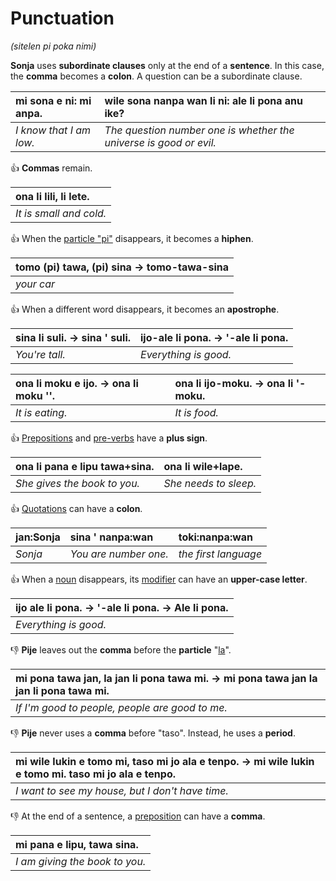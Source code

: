 # Punctuation
*(sitelen pi poka nimi)*

**Sonja** uses **subordinate clauses** only at the end of a **sentence**. In this case, the **comma** becomes a **colon**. A question can be a subordinate clause.

| mi sona e ni: mi anpa. | wile sona nanpa wan li ni: ale li pona anu ike? |
|:-|:-|
| *I know that I am low.* | *The question number one is whether the universe is good or evil.* |


👍 **Commas** remain.

| ona li lili, li lete. |
|:-|
| *It is small and cold.* |


👍 When the [particle "pi"](#genitive) disappears, it becomes a **hiphen**.

| tomo (pi) tawa, (pi) sina → tomo-tawa-sina |
|:-|
| *your car* |


👍 When a different word disappears, it becomes an **apostrophe**.

| sina li suli. → sina ' suli. | ijo-ale li pona. → '-ale li pona. |
|:-|:-|
| *You're tall.* | *Everything is good.* |

| ona li moku e ijo. → ona li moku ''. | ona li ijo-moku. → ona li '-moku. |
|:-|:-|
| *It is eating.* | *It is food.* |


👍 [Prepositions](#prepositions) and [pre-verbs](#pre-verbs) have a **plus sign**.

| ona li pana e lipu tawa+sina. | ona li wile+lape. |
|:-|:-|
| *She gives the book to you.* | *She needs to sleep.* |


👍 [Quotations](#quotes) can have a **colon**.

| jan:Sonja | sina ' nanpa:wan | toki:nanpa:wan |
|:-|:-|:-|
| *Sonja* | *You are number one.* | *the first language* |


👍 When a [noun](#nouns) disappears, its [modifier](#modifiers) can have an **upper-case letter**.

| ijo ale li pona. → '-ale li pona. → Ale li pona. |
|:-|
| *Everything is good.* |


👎 **Pije** leaves out the **comma** before the **particle** "[la](#contextual-fragment)".

| mi pona tawa jan, la jan li pona tawa mi. → mi pona tawa jan la jan li pona tawa mi. |
|:-|
| *If I'm good to people, people are good to me.* |


👎 **Pije** never uses a **comma** before "taso". Instead, he uses a **period**.

| mi wile lukin e tomo mi, taso mi jo ala e tenpo. → mi wile lukin e tomo mi. taso mi jo ala e tenpo. |
|:-|
| *I want to see my house, but I don't have time.* |


👎 At the end of a sentence, a [preposition](#prepositions) can have a **comma**.

| mi pana e lipu, tawa sina. |
|:-|
| *I am giving the book to you.* |



